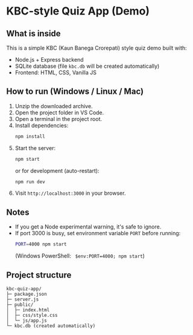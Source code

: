 
# KBC-style Quiz App (Demo)

## What is inside
This is a simple KBC (Kaun Banega Crorepati) style quiz demo built with:
- Node.js + Express backend
- SQLite database (file `kbc.db` will be created automatically)
- Frontend: HTML, CSS, Vanilla JS

## How to run (Windows / Linux / Mac)
1. Unzip the downloaded archive.
2. Open the project folder in VS Code.
3. Open a terminal in the project root.
4. Install dependencies:
   ```bash
   npm install
   ```
5. Start the server:
   ```bash
   npm start
   ```
   or for development (auto-restart):
   ```bash
   npm run dev
   ```
6. Visit `http://localhost:3000` in your browser.

## Notes
- If you get a Node experimental warning, it's safe to ignore.
- If port 3000 is busy, set environment variable `PORT` before running:
  ```bash
  PORT=4000 npm start
  ```
  (Windows PowerShell: ` $env:PORT=4000; npm start`)

## Project structure
```
kbc-quiz-app/
├─ package.json
├─ server.js
├─ public/
│  ├─ index.html
│  ├─ css/style.css
│  └─ js/app.js
└─ kbc.db (created automatically)
```
